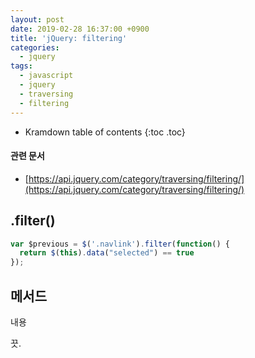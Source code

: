 ```yaml
---
layout: post
date: 2019-02-28 16:37:00 +0900
title: 'jQuery: filtering'
categories:
  - jquery
tags:
  - javascript
  - jquery
  - traversing
  - filtering
---
```


* Kramdown table of contents
{:toc .toc}

#### 관련 문서

- [https://api.jquery.com/category/traversing/filtering/](https://api.jquery.com/category/traversing/filtering/)

## .filter()

```js
var $previous = $('.navlink').filter(function() {
  return $(this).data("selected") == true
});
```

## 메서드

내용

끗.
